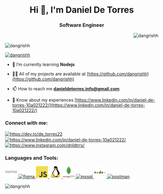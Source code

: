 <h1 align="center">Hi 👋, I'm Daniel De Torres</h1>
<h3 align="center">Software Engineer</h3>

<p align="right"> <img src="https://komarev.com/ghpvc/?username=dangrishh&label=Profile%20views&color=0e75b6&style=flat" alt="dangrishh" /> </p>
<p><img align="center" src="https://github-readme-streak-stats.herokuapp.com/?user=dangrishh&" alt="dangrishh" /></p>



<p align="left"> <a href="https://github.com/ryo-ma/github-profile-trophy"><img src="https://github-profile-trophy.vercel.app/?username=dangrishh" alt="dangrishh" /></a> </p>

- 🌱 I’m currently learning **Nodejs**

- 👨‍💻 All of my projects are available at [https://github.com/dangrishh](https://github.com/dangrishh)

- 📫 How to reach me **danieldetorres.info@gmail.com**

- 📄 Know about my experiences [https://www.linkedin.com/in/daniel-de-torres-10a021222/](https://www.linkedin.com/in/daniel-de-torres-10a021222/)

<h3 align="left">Connect with me:</h3>
<p align="left">
<a href="https://dev.to/https://dev.to/de_torres22" target="blank"><img align="center" src="https://raw.githubusercontent.com/rahuldkjain/github-profile-readme-generator/master/src/images/icons/Social/devto.svg" alt="https://dev.to/de_torres22" height="30" width="40" /></a>
<a href="https://linkedin.com/in/https://www.linkedin.com/in/daniel-de-torres-10a021222/" target="blank"><img align="center" src="https://raw.githubusercontent.com/rahuldkjain/github-profile-readme-generator/master/src/images/icons/Social/linked-in-alt.svg" alt="https://www.linkedin.com/in/daniel-de-torres-10a021222/" height="30" width="40" /></a>
<a href="https://instagram.com/https://www.instagram.com/dnldtrrs/" target="blank"><img align="center" src="https://raw.githubusercontent.com/rahuldkjain/github-profile-readme-generator/master/src/images/icons/Social/instagram.svg" alt="https://www.instagram.com/dnldtrrs/" height="30" width="40" /></a>
</p>

<h3 align="left">Languages and Tools:</h3>
<p align="left"> <a href="https://expressjs.com" target="_blank" rel="noreferrer"> <img src="https://raw.githubusercontent.com/devicons/devicon/master/icons/express/express-original-wordmark.svg" alt="express" width="40" height="40"/> </a> <a href="https://www.figma.com/" target="_blank" rel="noreferrer"> <img src="https://www.vectorlogo.zone/logos/figma/figma-icon.svg" alt="figma" width="40" height="40"/> </a> <a href="https://developer.mozilla.org/en-US/docs/Web/JavaScript" target="_blank" rel="noreferrer"> <img src="https://raw.githubusercontent.com/devicons/devicon/master/icons/javascript/javascript-original.svg" alt="javascript" width="40" height="40"/> </a> <a href="https://www.linux.org/" target="_blank" rel="noreferrer"> <img src="https://raw.githubusercontent.com/devicons/devicon/master/icons/linux/linux-original.svg" alt="linux" width="40" height="40"/> </a> <a href="https://www.mongodb.com/" target="_blank" rel="noreferrer"> <img src="https://raw.githubusercontent.com/devicons/devicon/master/icons/mongodb/mongodb-original-wordmark.svg" alt="mongodb" width="40" height="40"/> </a> <a href="https://www.microsoft.com/en-us/sql-server" target="_blank" rel="noreferrer"> <img src="https://www.svgrepo.com/show/303229/microsoft-sql-server-logo.svg" alt="mssql" width="40" height="40"/> </a> <a href="https://nodejs.org" target="_blank" rel="noreferrer"> <img src="https://raw.githubusercontent.com/devicons/devicon/master/icons/nodejs/nodejs-original-wordmark.svg" alt="nodejs" width="40" height="40"/> </a> <a href="https://postman.com" target="_blank" rel="noreferrer"> <img src="https://www.vectorlogo.zone/logos/getpostman/getpostman-icon.svg" alt="postman" width="40" height="40"/> </a> </p>

<p><img align="center" src="https://github-readme-stats.vercel.app/api/top-langs?username=dangrishh&show_icons=true&locale=en&layout=compact" alt="dangrishh" width="500" height="500" /></p>



